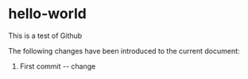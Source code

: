 # hello-world
This is a test of Github


The following changes have been introduced to the current document:
1) First commit -- change 
